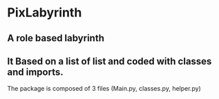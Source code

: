 # PixLabyrinth
A role based labyrinth
--
It Based on a list of list and coded with classes and imports.
--
The package is composed of 3 files (Main.py, classes.py, helper.py)
